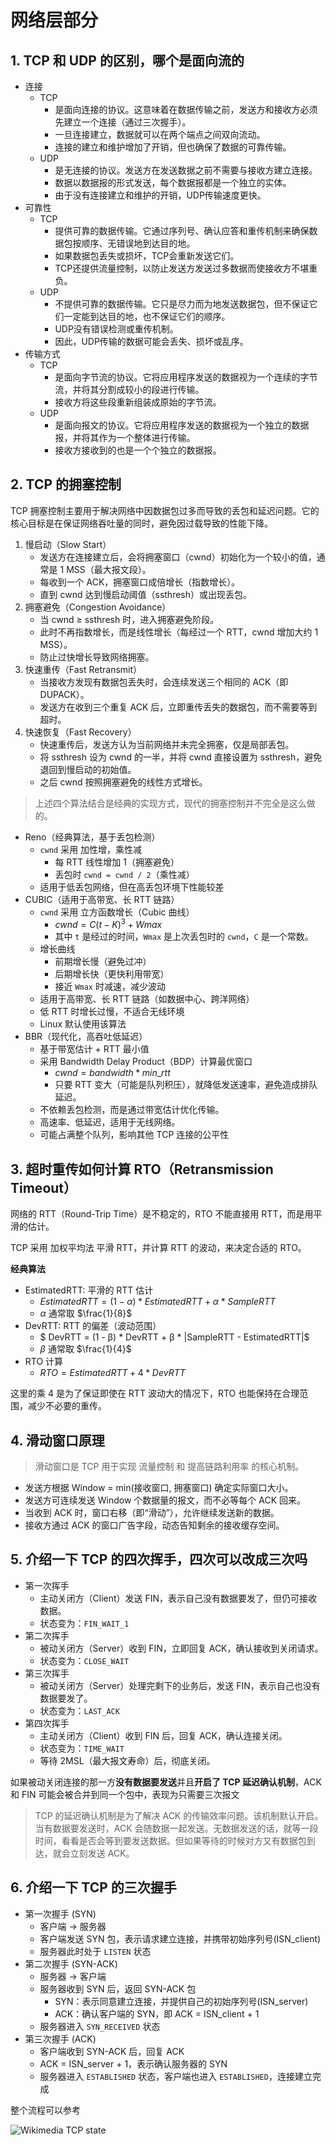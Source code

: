 # 网络层部分

## 1. TCP 和 UDP 的区别，哪个是面向流的

- 连接
    - TCP
        - 是面向连接的协议。这意味着在数据传输之前，发送方和接收方必须先建立一个连接（通过三次握手）。
        - 一旦连接建立，数据就可以在两个端点之间双向流动。
        - 连接的建立和维护增加了开销，但也确保了数据的可靠传输。
    - UDP
        - 是无连接的协议。发送方在发送数据之前不需要与接收方建立连接。
        - 数据以数据报的形式发送，每个数据报都是一个独立的实体。
        - 由于没有连接建立和维护的开销，UDP传输速度更快。
- 可靠性
    - TCP
        - 提供可靠的数据传输。它通过序列号、确认应答和重传机制来确保数据包按顺序、无错误地到达目的地。
        - 如果数据包丢失或损坏，TCP会重新发送它们。
        - TCP还提供流量控制，以防止发送方发送过多数据而使接收方不堪重负。
    - UDP
        - 不提供可靠的数据传输。它只是尽力而为地发送数据包，但不保证它们一定能到达目的地，也不保证它们的顺序。
        - UDP没有错误检测或重传机制。
        - 因此，UDP传输的数据可能会丢失、损坏或乱序。
- 传输方式
    - TCP
        - 是面向字节流的协议。它将应用程序发送的数据视为一个连续的字节流，并将其分割成较小的段进行传输。
        - 接收方将这些段重新组装成原始的字节流。
    - UDP
        - 是面向报文的协议。它将应用程序发送的数据视为一个独立的数据报，并将其作为一个整体进行传输。
        - 接收方接收到的也是一个个独立的数据报。

## 2. TCP 的拥塞控制

TCP 拥塞控制主要用于解决网络中因数据包过多而导致的丢包和延迟问题。它的核心目标是在保证网络吞吐量的同时，避免因过载导致的性能下降。

1. 慢启动（Slow Start）
    - 发送方在连接建立后，会将拥塞窗口（cwnd）初始化为一个较小的值，通常是 1 MSS（最大报文段）。
    - 每收到一个 ACK，拥塞窗口成倍增长（指数增长）。
    - 直到 cwnd 达到慢启动阈值（ssthresh）或出现丢包。
2. 拥塞避免（Congestion Avoidance）
    - 当 cwnd ≥ ssthresh 时，进入拥塞避免阶段。
    - 此时不再指数增长，而是线性增长（每经过一个 RTT，cwnd 增加大约 1 MSS）。
    - 防止过快增长导致网络拥塞。
3.  快速重传（Fast Retransmit）
    - 当接收方发现有数据包丢失时，会连续发送三个相同的 ACK（即 DUPACK）。
    - 发送方在收到三个重复 ACK 后，立即重传丢失的数据包，而不需要等到超时。
4. 快速恢复（Fast Recovery）
    - 快速重传后，发送方认为当前网络并未完全拥塞，仅是局部丢包。
    - 将 ssthresh 设为 cwnd 的一半，并将 cwnd 直接设置为 ssthresh，避免退回到慢启动的初始值。
    - 之后 cwnd 按照拥塞避免的线性方式增长。

> 上述四个算法结合是经典的实现方式，现代的拥塞控制并不完全是这么做的。

- Reno（经典算法，基于丢包检测）
    - `cwnd` 采用 加性增，乘性减
        - 每 RTT 线性增加 1（拥塞避免）
        - 丢包时 `cwnd = cwnd / 2`（乘性减）
    - 适用于低丢包网络，但在高丢包环境下性能较差
- CUBIC（适用于高带宽、长 RTT 链路）
    - `cwnd` 采用 立方函数增长（Cubic 曲线）
        - $cwnd = C (t - K)^3 + Wmax$
        - 其中 `t` 是经过的时间，`Wmax` 是上次丢包时的 `cwnd`，`C` 是一个常数。
    - 增长曲线
        - 前期增长慢（避免过冲）
        - 后期增长快（更快利用带宽）
        - 接近 `Wmax` 时减速，减少波动
    - 适用于高带宽、长 RTT 链路（如数据中心、跨洋网络）
    - 低 RTT 时增长过慢，不适合无线环境
    - Linux 默认使用该算法
- BBR（现代化，高吞吐低延迟）
    - 基于带宽估计 + RTT 最小值
    - 采用 Bandwidth Delay Product（BDP）计算最优窗口
        - $cwnd = bandwidth * min\_rtt$
        - 只要 RTT 变大（可能是队列积压），就降低发送速率，避免造成排队延迟。
    - 不依赖丢包检测，而是通过带宽估计优化传输。
    - 高速率、低延迟，适用于无线网络。
    - 可能占满整个队列，影响其他 TCP 连接的公平性

## 3. 超时重传如何计算 RTO（Retransmission Timeout）

网络的 RTT（Round-Trip Time）是不稳定的，RTO 不能直接用 RTT，而是用平滑的估计。

TCP 采用 加权平均法 平滑 RTT，并计算 RTT 的波动，来决定合适的 RTO。

**经典算法**

- EstimatedRTT: 平滑的 RTT 估计
    - $EstimatedRTT = (1 - α) * EstimatedRTT + α * SampleRTT$
    - $α$ 通常取 $\frac{1}{8}$
- DevRTT: RTT 的偏差（波动范围）
    - $ DevRTT = (1 - β) * DevRTT + β * |SampleRTT - EstimatedRTT|$
    - $β$ 通常取 $\frac{1}{4}$
- RTO 计算
    - $RTO = EstimatedRTT + 4 * DevRTT$

这里的乘 4 是为了保证即使在 RTT 波动大的情况下，RTO 也能保持在合理范围，减少不必要的重传。

## 4. 滑动窗口原理

> 滑动窗口是 TCP 用于实现 流量控制 和 提高链路利用率 的核心机制。

- 发送方根据 Window = min(接收窗口, 拥塞窗口) 确定实际窗口大小。
- 发送方可连续发送 Window 个数据量的报文，而不必等每个 ACK 回来。
- 当收到 ACK 时，窗口右移（即“滑动”），允许继续发送新的数据。
- 接收方通过 ACK 的窗口广告字段，动态告知剩余的接收缓存空间。

## 5. 介绍一下 TCP 的四次挥手，四次可以改成三次吗

- 第一次挥手
    - 主动关闭方（Client）发送 FIN，表示自己没有数据要发了，但仍可接收数据。
    - 状态变为：`FIN_WAIT_1`
- 第二次挥手
    - 被动关闭方（Server）收到 FIN，立即回复 ACK，确认接收到关闭请求。
    - 状态变为：`CLOSE_WAIT`
- 第三次挥手
    - 被动关闭方（Server）处理完剩下的业务后，发送 FIN，表示自己也没有数据要发了。
    - 状态变为：`LAST_ACK`
- 第四次挥手
    - 主动关闭方（Client）收到 FIN 后，回复 ACK，确认连接关闭。
    - 状态变为：`TIME_WAIT`
    - 等待 2MSL（最大报文寿命）后，彻底关闭。

如果被动关闭连接的那一方**没有数据要发送**并且**开启了 TCP 延迟确认机制**，ACK 和 FIN 可能会被合并到同一个包中，表现为只需要三次报文

> TCP 的延迟确认机制是为了解决 ACK 的传输效率问题。该机制默认开启。当有数据要发送时，ACK 会随数据一起发送。无数据发送的话，就等一段时间，看看是否会等到要发送数据。但如果等待的时候对方又有数据包到达，就会立刻发送 ACK。

## 6. 介绍一下 TCP 的三次握手

- 第一次握手 (SYN)
    - 客户端 -> 服务器
    - 客户端发送 SYN 包，表示请求建立连接，并携带初始序列号(ISN_client)
    - 服务器此时处于 `LISTEN` 状态
- 第二次握手 (SYN-ACK)
    - 服务器 -> 客户端
    - 服务器收到 SYN 后，返回 SYN-ACK 包
        - SYN：表示同意建立连接，并提供自己的初始序列号(ISN_server)
        - ACK：确认客户端的 SYN，即 ACK = ISN_client + 1
    - 服务器进入 `SYN_RECEIVED` 状态
- 第三次握手 (ACK)
    - 客户端收到 SYN-ACK 后，回复 ACK
    - ACK = ISN_server + 1，表示确认服务器的 SYN
    - 服务器进入 `ESTABLISHED` 状态，客户端也进入 `ESTABLISHED`，连接建立完成

整个流程可以参考

![Wikimedia TCP state](https://upload.wikimedia.org/wikipedia/commons/a/a2/Tcp_state_diagram_fixed.svg)
